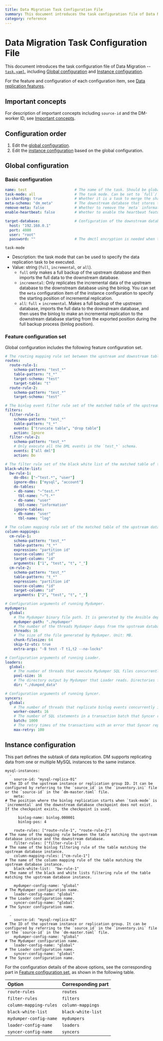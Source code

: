 ```yaml
---
title: Data Migration Task Configuration File
summary: This document introduces the task configuration file of Data Migration.
category: reference
---
```


# Data Migration Task Configuration File

This document introduces the task configuration file of Data Migration --
[`task.yaml`](https://github.com/pingcap/dm/blob/master/dm/master/task_advanced.yaml), including [Global configuration](#global-configuration) and [Instance configuration](#instance-configuration).

For the feature and configuration of each configuration item, see [Data replication features](/v3.1/reference/tools/data-migration/features/overview.md).

## Important concepts

For description of important concepts including `source-id` and the DM-worker ID, see [Important concepts](/v3.1/reference/tools/data-migration/configure/overview.md#important-concepts).

## Configuration order

1. Edit the [global configuration](#global-configuration).
2. Edit the [instance configuration](#instance-configuration) based on the global configuration.

## Global configuration

### Basic configuration

```yaml
name: test                      # The name of the task. Should be globally unique.
task-mode: all                  # The task mode. Can be set to `full`/`incremental`/`all`.
is-sharding: true               # Whether it is a task to merge the shards.
meta-schema: "dm_meta"          # The downstream database that stores the `meta` information.
remove-meta: false              # Whether to remove the `meta` information (`checkpoint` and `onlineddl`) corresponding to the task name before starting the replication task.
enable-heartbeat: false         # Whether to enable the heartbeat feature.

target-database:                # Configuration of the downstream database instance.
  host: "192.168.0.1"
  port: 4000
  user: "root"
  password: ""                  # The dmctl encryption is needed when the password is not empty.
```

`task-mode`

- Description: the task mode that can be used to specify the data replication task to be executed.
- Value: string (`full`, `incremental`, or `all`).
    - `full` only makes a full backup of the upstream database and then imports the full data to the downstream database.
    - `incremental`: Only replicates the incremental data of the upstream database to the downstream database using the binlog. You can set the `meta` configuration item of the instance configuration to specify the starting position of incremental replication.
    - `all`: `full` + `incremental`. Makes a full backup of the upstream database, imports the full data to the downstream database, and then uses the binlog to make an incremental replication to the downstream database starting from the exported position during the full backup process (binlog position).

### Feature configuration set

Global configuration includes the following feature configuration set.

```yaml
# The routing mapping rule set between the upstream and downstream tables.
routes:
  route-rule-1:
    schema-pattern: "test_*"
    table-pattern: "t_*"
    target-schema: "test"
    target-table: "t"
  route-rule-2:
    schema-pattern: "test_*"
    target-schema: "test"

# The binlog event filter rule set of the matched table of the upstream database instance.
filters:
  filter-rule-1:
    schema-pattern: "test_*"
    table-pattern: "t_*"
    events: ["truncate table", "drop table"]
    action: Ignore
  filter-rule-2:
    schema-pattern: "test_*"
    # Only execute all the DML events in the `test_*` schema.
    events: ["all dml"]
    action: Do

# The filter rule set of the black white list of the matched table of the upstream database instance.
black-white-list:
  bw-rule-1:
    do-dbs: ["~^test.*", "user"]
    ignore-dbs: ["mysql", "account"]
    do-tables:
    - db-name: "~^test.*"
      tbl-name: "~^t.*"
    - db-name: "user"
      tbl-name: "information"
    ignore-tables:
    - db-name: "user"
      tbl-name: "log"

# The column mapping rule set of the matched table of the upstream database instance.
column-mappings:
  cm-rule-1:
    schema-pattern: "test_*"
    table-pattern: "t_*"
    expression: "partition id"
    source-column: "id"
    target-column: "id"
    arguments: ["1", "test", "t", "_"]
  cm-rule-2:
    schema-pattern: "test_*"
    table-pattern: "t_*"
    expression: "partition id"
    source-column: "id"
    target-column: "id"
    arguments: ["2", "test", "t", "_"]

# Configuration arguments of running Mydumper.
mydumpers:
  global:
    # The Mydumper binary file path. It is generated by the Ansible deployment application automatically and needs no configuration.
    mydumper-path: "./mydumper"
    # The number of the threads Mydumper dumps from the upstream database instance.
    threads: 16
    # The size of the file generated by Mydumper. Unit: MB.
    chunk-filesize: 64
    skip-tz-utc: true
    extra-args: "-B test -T t1,t2 --no-locks"

# Configuration arguments of running Loader.
loaders:
  global:
    # The number of threads that execute Mydumper SQL files concurrently in Loader.
    pool-size: 16
    # The directory output by Mydumper that Loader reads. Directories for different tasks of the same instance must be different. (Mydumper outputs the SQL file based on the directory)
    dir: "./dumped_data"

# Configuration arguments of running Syncer.
syncers:
  global:
    # The number of threads that replicate binlog events concurrently in Syncer.
    worker-count: 16
    # The number of SQL statements in a transaction batch that Syncer replicates to the downstream database.
    batch: 1000
    # The retry times of the transactions with an error that Syncer replicates to the downstream database (only for DML operations).
    max-retry: 100
```

## Instance configuration

This part defines the subtask of data replication. DM supports replicating data from one or multiple MySQL instances to the same instance.

```
mysql-instances:
  -
    source-id: "mysql-replica-01"                                      # The ID of the upstream instance or replication group ID. It can be configured by referring to the `source_id` in the `inventory.ini` file or the `source-id` in the `dm-master.toml` file.
    meta:                                                              # The position where the binlog replication starts when `task-mode` is `incremental` and the downstream database checkpoint does not exist. If the checkpoint exists, the checkpoint is used.

      binlog-name: binlog.000001
      binlog-pos: 4

    route-rules: ["route-rule-1", "route-rule-2"]                      # The name of the mapping rule between the table matching the upstream database instance and the downstream database.
    filter-rules: ["filter-rule-1"]                                    # The name of the binlog filtering rule of the table matching the upstream database instance.
    column-mapping-rules: ["cm-rule-1"]                                # The name of the column mapping rule of the table matching the upstream database instance.
    black-white-list:  "bw-rule-1"                                     # The name of the black and white lists filtering rule of the table matching the upstream database instance.

    mydumper-config-name: "global"                                     # The Mydumper configuration name.
    loader-config-name: "global"                                       # The Loader configuration name.
    syncer-config-name: "global"                                       # The Syncer configuration name.

  -
    source-id: "mysql-replica-02"                                      # The ID of the upstream instance or replication group. It can be configured by referring to the `source_id` in the `inventory.ini` file or the `source-id` in the `dm-master.toml` file.
    mydumper-config-name: "global"                                     # The Mydumper configuration name.
    loader-config-name: "global"                                       # The Loader configuration name.
    syncer-config-name: "global"                                       # The Syncer configuration name.
```

For the configuration details of the above options, see the corresponding part in [Feature configuration set](#feature-configuration-set), as shown in the following table.

| Option | Corresponding part |
| :------ | :------------------ |
| `route-rules` | `routes` |
| `filter-rules` | `filters` |
| `column-mapping-rules` | `column-mappings` |
| `black-white-list` | `black-white-list` |
| `mydumper-config-name` | `mydumpers` |
| `loader-config-name` | `loaders` |
| `syncer-config-name` | `syncers`  |

